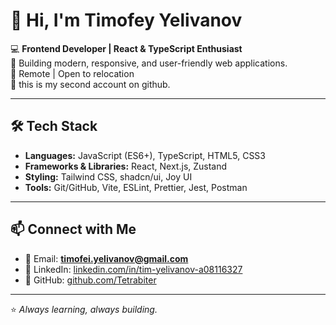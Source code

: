 # 👋 Hi, I'm Timofey Yelivanov

💻 **Frontend Developer | React & TypeScript Enthusiast**  
🚀 Building modern, responsive, and user-friendly web applications.  
📍 Remote | Open to relocation   
📍 this is my second account on github.

---

## 🛠 Tech Stack
- **Languages:** JavaScript (ES6+), TypeScript, HTML5, CSS3
- **Frameworks & Libraries:** React, Next.js, Zustand
- **Styling:** Tailwind CSS, shadcn/ui, Joy UI
- **Tools:** Git/GitHub, Vite, ESLint, Prettier, Jest, Postman

---

## 📫 Connect with Me
- 📧 Email: **timofei.yelivanov@gmail.com**
- 💼 LinkedIn: [linkedin.com/in/tim-yelivanov-a08116327](https://www.linkedin.com/in/tim-yelivanov-a08116327)
- 🐙 GitHub: [github.com/Tetrabiter](https://github.com/Tetrabiter)

---

⭐ _Always learning, always building._
